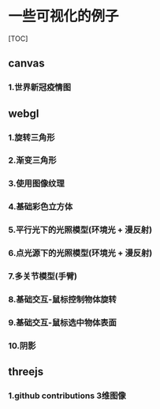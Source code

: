 # 一些可视化的例子

[TOC]

## canvas
### 1.世界新冠疫情图

## webgl

### 1.旋转三角形

### 2.渐变三角形

### 3.使用图像纹理

### 4.基础彩色立方体

### 5.平行光下的光照模型(环境光 + 漫反射)

### 6.点光源下的光照模型(环境光 + 漫反射)

### 7.多关节模型(手臂)

### 8.基础交互-鼠标控制物体旋转

### 9.基础交互-鼠标选中物体表面

### 10.阴影

## threejs

### 1.github contributions 3维图像